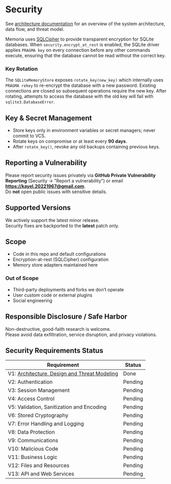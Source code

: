# Security

See [architecture documentation](./docs/architecture.md) for an overview of the
system architecture, data flow, and threat model.

Memoria uses [SQLCipher](https://www.zetetic.net/sqlcipher/) to provide
transparent encryption for SQLite databases. When
`security.encrypt_at_rest` is enabled, the SQLite driver applies
`PRAGMA key` on every connection before any other commands execute,
ensuring that the database cannot be read without the correct key.

### Key Rotation

The `SQLiteMemoryStore` exposes `rotate_key(new_key)` which internally
uses `PRAGMA rekey` to re-encrypt the database with a new password.
Existing connections are closed so subsequent operations require the new
key. After rotating, attempts to access the database with the old key
will fail with `sqlite3.DatabaseError`.

## Key & Secret Management
- Store keys only in environment variables or secret managers; never commit to VCS.
- Rotate keys on compromise or at least every **90 days**.
- After `rotate_key()`, revoke any old backups containing previous keys.

## Reporting a Vulnerability
Please report security issues privately via **GitHub Private Vulnerability Reporting** (Security → "Report a vulnerability")
or email **https://kayel.20221967@gmail.com**.  
Do **not** open public issues with sensitive details.

## Supported Versions
We actively support the latest minor release.  
Security fixes are backported to the **latest** patch only.

## Scope
- Code in this repo and default configurations
- Encryption-at-rest (SQLCipher) configuration
- Memory store adapters maintained here

### Out of Scope
- Third-party deployments and forks we don’t operate
- User custom code or external plugins
- Social engineering

## Responsible Disclosure / Safe Harbor
Non-destructive, good-faith research is welcome.  
Please avoid data exfiltration, service disruption, and privacy violations.

## Security Requirements Status

| Requirement | Status |
|-------------|--------|
| V1: [Architecture, Design and Threat Modeling](./docs/architecture.md) | Done |
| V2: Authentication | Pending |
| V3: Session Management | Pending |
| V4: Access Control | Pending |
| V5: Validation, Sanitization and Encoding | Pending |
| V6: Stored Cryptography | Pending |
| V7: Error Handling and Logging | Pending |
| V8: Data Protection | Pending |
| V9: Communications | Pending |
| V10: Malicious Code | Pending |
| V11: Business Logic | Pending |
| V12: Files and Resources | Pending |
| V13: API and Web Services | Pending |
